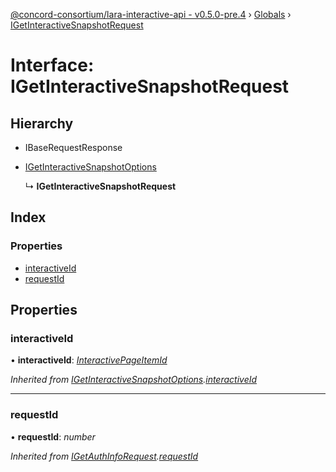 [@concord-consortium/lara-interactive-api - v0.5.0-pre.4](../README.md) › [Globals](../globals.md) › [IGetInteractiveSnapshotRequest](igetinteractivesnapshotrequest.md)

# Interface: IGetInteractiveSnapshotRequest

## Hierarchy

* IBaseRequestResponse

* [IGetInteractiveSnapshotOptions](igetinteractivesnapshotoptions.md)

  ↳ **IGetInteractiveSnapshotRequest**

## Index

### Properties

* [interactiveId](igetinteractivesnapshotrequest.md#interactiveid)
* [requestId](igetinteractivesnapshotrequest.md#requestid)

## Properties

###  interactiveId

• **interactiveId**: *[InteractivePageItemId](../globals.md#interactivepageitemid)*

*Inherited from [IGetInteractiveSnapshotOptions](igetinteractivesnapshotoptions.md).[interactiveId](igetinteractivesnapshotoptions.md#interactiveid)*

___

###  requestId

• **requestId**: *number*

*Inherited from [IGetAuthInfoRequest](igetauthinforequest.md).[requestId](igetauthinforequest.md#requestid)*
